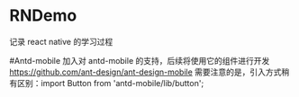 # RNDemo
记录 react native 的学习过程

#Antd-mobile
加入对 antd-mobile 的支持，后续将使用它的组件进行开发
https://github.com/ant-design/ant-design-mobile
需要注意的是，引入方式稍有区别：import Button from 'antd-mobile/lib/button';
